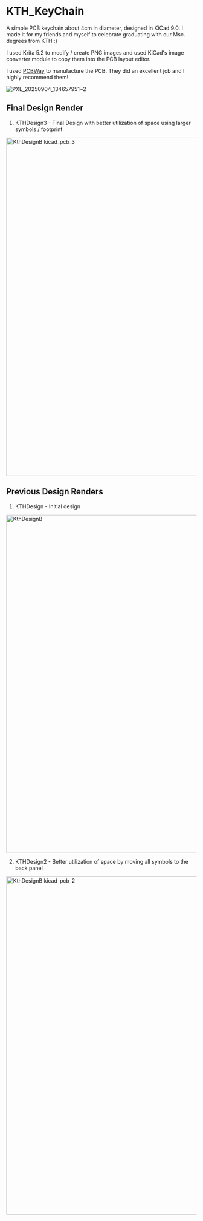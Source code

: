 # KTH_KeyChain
A simple PCB keychain about 4cm in diameter, designed in KiCad 9.0. 
I made it for my friends and myself to celebrate graduating with our Msc. degrees from KTH :)

I used Krita 5.2 to modify / create PNG images and used KiCad's image converter module to copy them into the PCB layout editor.

I used [PCBWay](https://www.pcbway.com/) to manufacture the PCB. They did an excellent job and I highly recommend them!

![PXL_20250904_134657951~2](https://github.com/user-attachments/assets/b347a2ab-9d0a-427c-b7f2-d68134b9a875)

## Final Design Render
1. KTHDesign3 - Final Design with better utilization of space using larger symbols / footprint

<img width="1723" height="892" alt="KthDesignB kicad_pcb_3" src="https://github.com/user-attachments/assets/c126dbba-775d-4b2a-a1e7-a43d35a85e84" />

## Previous Design Renders
1. KTHDesign - Initial design

<img width="1723" height="892" alt="KthDesignB" src="https://github.com/user-attachments/assets/bc28da9a-9962-4bbb-b9c7-74d6f97d2400" />

2. KTHDesign2 - Better utilization of space by moving all symbols to the back panel
   
<img width="1723" height="892" alt="KthDesignB kicad_pcb_2" src="https://github.com/user-attachments/assets/f244b729-2d9a-4e5d-8ef8-828514ca8ec8" />

